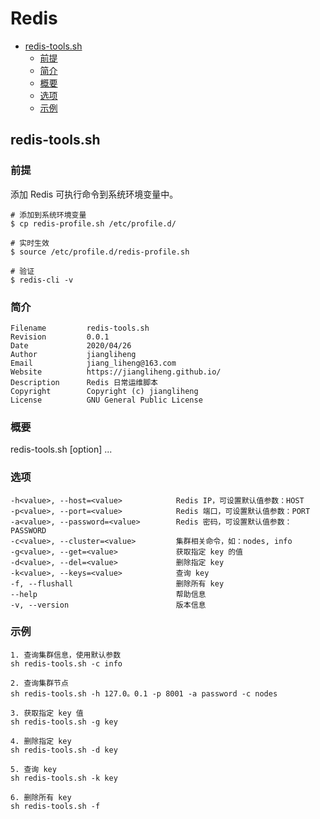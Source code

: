 # Redis

* [redis-tools.sh](#redis-tools.sh)
  * [前提](#前提)
  * [简介](#简介)
  * [概要](#概要)
  * [选项](#选项)
  * [示例](#示例)

## redis-tools.sh
### 前提
添加 Redis 可执行命令到系统环境变量中。

```
# 添加到系统环境变量
$ cp redis-profile.sh /etc/profile.d/

# 实时生效
$ source /etc/profile.d/redis-profile.sh

# 验证
$ redis-cli -v
```

### 简介
```
Filename         redis-tools.sh
Revision         0.0.1
Date             2020/04/26
Author           jiangliheng
Email            jiang_liheng@163.com
Website          https://jiangliheng.github.io/
Description      Redis 日常运维脚本
Copyright        Copyright (c) jiangliheng
License          GNU General Public License
```

### 概要
redis-tools.sh [option] <value> ...

### 选项
```
-h<value>, --host=<value>            Redis IP，可设置默认值参数：HOST
-p<value>, --port=<value>            Redis 端口，可设置默认值参数：PORT
-a<value>, --password=<value>        Redis 密码，可设置默认值参数：PASSWORD
-c<value>, --cluster=<value>         集群相关命令，如：nodes, info
-g<value>, --get=<value>             获取指定 key 的值
-d<value>, --del=<value>             删除指定 key
-k<value>, --keys=<value>            查询 key
-f, --flushall                       删除所有 key
--help                               帮助信息
-v, --version                        版本信息
```

### 示例
```
1. 查询集群信息，使用默认参数
sh redis-tools.sh -c info

2. 查询集群节点
sh redis-tools.sh -h 127.0。0.1 -p 8001 -a password -c nodes

3. 获取指定 key 值
sh redis-tools.sh -g key

4. 删除指定 key
sh redis-tools.sh -d key

5. 查询 key
sh redis-tools.sh -k key

6. 删除所有 key
sh redis-tools.sh -f
```
